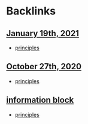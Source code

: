 
# Backlinks
## [January 19th, 2021](<January 19th, 2021.md>)
- [principles](<principles.md>)

## [October 27th, 2020](<October 27th, 2020.md>)
- [principles](<principles.md>)

## [information block](<information block.md>)
- [principles](<principles.md>)

